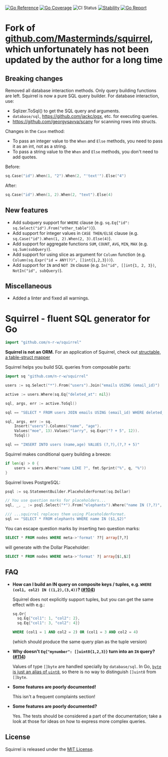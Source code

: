 [![Go Reference](https://pkg.go.dev/badge/github.com/n-r-w/squirrel.svg)](https://pkg.go.dev/github.com/n-r-w/squirrel)
[![Go Coverage](https://github.com/n-r-w/squirrel/wiki/coverage.svg)](https://raw.githack.com/wiki/n-r-w/squirrel/coverage.html)
![CI Status](https://github.com/n-r-w/squirrel/actions/workflows/go.yml/badge.svg)
[![Stability](http://badges.github.io/stability-badges/dist/stable.svg)](http://github.com/badges/stability-badges)
[![Go Report](https://goreportcard.com/badge/github.com/n-r-w/squirrel)](https://goreportcard.com/badge/github.com/n-r-w/squirrel)

# Fork of [github.com/Masterminds/squirrel](https://github.com/Masterminds/squirrel), which unfortunately has not been updated by the author for a long time

## Breaking changes

Removed all database interaction methods. Only query building functions are left. Squirrel is now a pure SQL query builder. For database interaction, use:

- Sqlizer.ToSql() to get the SQL query and arguments.
- `database/sql`, <https://github.com/jackc/pgx>, etc. for executing queries.
- <https://github.com/georgysavva/scany> for scanning rows into structs.

Changes in the `Case` method:

- To pass an integer value to the `When` and `Else` methods, you need to pass it as an int, not as a string.
- To pass a string value to the `When` and `Else` methods, you don't need to add quotes.

Before:

```go
sq.Case("id").When(1, "2").When(2, "'text'").Else("4")
```

After:

```go
sq.Case("id").When(1, 2).When(2, "text").Else(4)
```

## New features

- Add subquery support for `WHERE` clause (e.g. `sq.Eq{"id": sq.Select("id").From("other_table")}`).
- Add support for integer values in `CASE THEN/ELSE` clause (e.g. `sq.Case("id").When(1, 2).When(2, 3).Else(4)`).
- Add support for aggregate functions `SUM`, `COUNT`, `AVG`, `MIN`, `MAX` (e.g. `sq.Sum(subQuery)`).
- Add support for using slice as argument for `Column` function (e.g. `Column(sq.Expr("id = ANY(?)", []int{1,2,3}))`).
- Add support for `IN` and `NOT IN` clause (e.g. `In("id", []int{1, 2, 3})`, `NotIn("id", subQuery)`).

## Miscellaneous

- Added a linter and fixed all warnings.

# Squirrel - fluent SQL generator for Go

```go
import "github.com/n-r-w/squirrel"
```

**Squirrel is not an ORM.** For an application of Squirrel, check out
[structable, a table-struct mapper](https://github.com/Masterminds/structable)

Squirrel helps you build SQL queries from composable parts:

```go
import sq "github.com/n-r-w/squirrel"

users := sq.Select("*").From("users").Join("emails USING (email_id)")

active := users.Where(sq.Eq{"deleted_at": nil})

sql, args, err := active.ToSql()

sql == "SELECT * FROM users JOIN emails USING (email_id) WHERE deleted_at IS NULL"
```

```go
sql, args, err := sq.
    Insert("users").Columns("name", "age").
    Values("moe", 13).Values("larry", sq.Expr("? + 5", 12)).
    ToSql()

sql == "INSERT INTO users (name,age) VALUES (?,?),(?,? + 5)"
```

Squirrel makes conditional query building a breeze:

```go
if len(q) > 0 {
    users = users.Where("name LIKE ?", fmt.Sprint("%", q, "%"))
}
```

Squirrel loves PostgreSQL:

```go
psql := sq.StatementBuilder.PlaceholderFormat(sq.Dollar)

// You use question marks for placeholders...
sql, _, _ := psql.Select("*").From("elephants").Where("name IN (?,?)", "Dumbo", "Verna").ToSql()

/// ...squirrel replaces them using PlaceholderFormat.
sql == "SELECT * FROM elephants WHERE name IN ($1,$2)"
```

You can escape question marks by inserting two question marks:

```sql
SELECT * FROM nodes WHERE meta->'format' ??| array[?,?]
```

will generate with the Dollar Placeholder:

```sql
SELECT * FROM nodes WHERE meta->'format' ?| array[$1,$2]
```

## FAQ

- **How can I build an IN query on composite keys / tuples, e.g. `WHERE (col1, col2) IN ((1,2),(3,4))`? ([#104](https://github.com/n-r-w/squirrel/issues/104))**

    Squirrel does not explicitly support tuples, but you can get the same effect with e.g.:

    ```go
    sq.Or{
      sq.Eq{"col1": 1, "col2": 2},
      sq.Eq{"col1": 3, "col2": 4}}
    ```

    ```sql
    WHERE (col1 = 1 AND col2 = 2) OR (col1 = 3 AND col2 = 4)
    ```

    (which should produce the same query plan as the tuple version)

- **Why doesn't `Eq{"mynumber": []uint8{1,2,3}}` turn into an `IN` query? ([#114](https://github.com/n-r-w/squirrel/issues/114))**

    Values of type `[]byte` are handled specially by `database/sql`. In Go, [`byte` is just an alias of `uint8`](https://golang.org/pkg/builtin/#byte), so there is no way to distinguish `[]uint8` from `[]byte`.

- **Some features are poorly documented!**

    This isn't a frequent complaints section!

- **Some features are poorly documented?**

    Yes. The tests should be considered a part of the documentation; take a look at those for ideas on how to express more complex queries.

## License

Squirrel is released under the
[MIT License](http://www.opensource.org/licenses/MIT).
